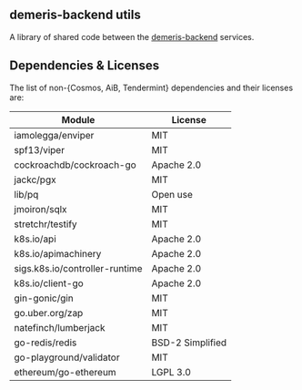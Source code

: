demeris-backend utils
-------

A library of shared code between the [demeris-backend](https://github.com/allinbits/demeris-backend) services.

## Dependencies & Licenses

The list of non-{Cosmos, AiB, Tendermint} dependencies and their licenses are:

|Module   	                  |License          |
|---	                      |---  	        |
|iamolegga/enviper            |MIT  	        |
|spf13/viper                  |MIT  	        |
|cockroachdb/cockroach-go     |Apache 2.0       |
|jackc/pgx         	          |MIT    	        |
|lib/pq                       |Open use         |
|jmoiron/sqlx                 |MIT              |
|stretchr/testify             |MIT              |
|k8s.io/api                   |Apache 2.0       |
|k8s.io/apimachinery          |Apache 2.0       |
|sigs.k8s.io/controller-runtime |Apache 2.0     |
|k8s.io/client-go             |Apache 2.0       |
|gin-gonic/gin   	          |MIT    	        |
|go.uber.org/zap   	          |MIT           	|
|natefinch/lumberjack         |MIT           	|
|go-redis/redis               |BSD-2 Simplified |
|go-playground/validator   	  |MIT   	        |
|ethereum/go-ethereum   	  |LGPL 3.0	        |
